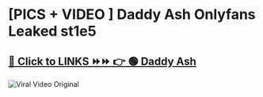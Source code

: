 
 # [PICS + VIDEO ] Daddy Ash Onlyfans Leaked st1e5

## <h2><a href="https://clipsfans.com/Daddy_Ash&ref=git">🔗 Click to LINKS ⏩⏩ 👉 🟢 Daddy Ash </a></h2>

<a href="https://clipsfans.com/Daddy_Ash&ref=git" rel="nofollow" data-target="animated-image.originalLink"><img src="https://i.ibb.co.com/xMMVF88/686577567.gif" alt="Viral Video Original" style="max-width: 100%; display: inline-block;" data-target="animated-image.originalImage"></a>

